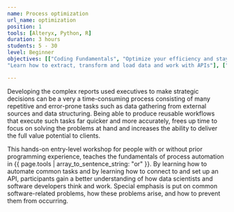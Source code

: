 ```yaml
---
name: Process optimization
url_name: optimization
position: 1
tools: [Alteryx, Python, R]
duration: 3 hours
students: 5 - 30
level: Beginner
objectives: [["Coding Fundamentals", "Optimize your efficiency and stay ahead by learning how to code"], ["Workflow Management",
"Learn how to extract, transform and load data and work with APIs"], ["Think Like a Coder", "Bridge the communication gap with professionals in the tech industry"]]

---
```

Developing the complex reports used executives to make strategic decisions can be a very a time-consuming process consisting of many repetitive and error-prone tasks such as data gathering from external sources and data structuring. Being able to produce reusable workflows that execute such tasks far quicker and more accurately, frees up time to focus on solving the problems at hand and increases the ability to deliver the full value potential to clients.

This hands-on entry-level workshop for people with or without prior programming experience, teaches the fundamentals of process automation in {{ page.tools | array_to_sentence_string: "or" }}. By learning how to automate common tasks and by learning how to connect to and set up an API, participants gain a better understanding of how data scientists and software developers think and work. Special emphasis is put on common software-related problems, how these problems arise, and how to prevent them from occurring.